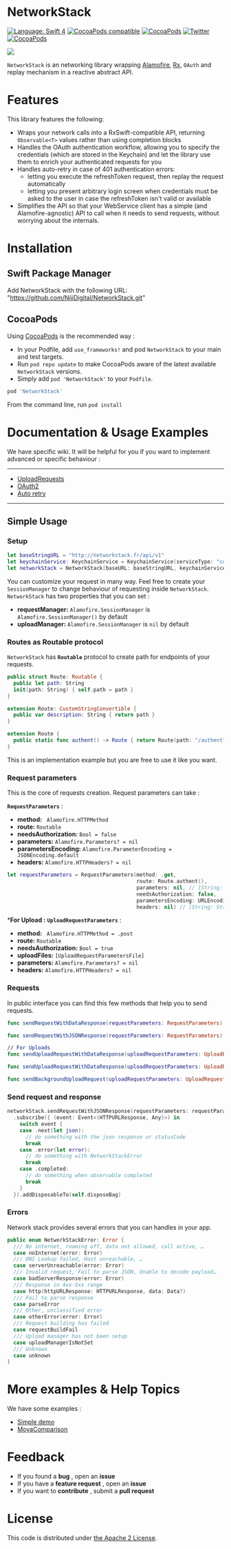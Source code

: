 NetworkStack
===========
[![Language: Swift 4](https://img.shields.io/badge/Swift-4-orange.svg?style=flat-square)](https://swift.org)
[![CocoaPods compatible](https://img.shields.io/cocoapods/v/NetworkStack.svg?style=flat-square)](https://cocoapods.org/pods/NetworkStack)
[![CocoaPods](https://img.shields.io/cocoapods/p/NetworkStack.svg?style=flat-square)]()
[![Twitter](https://img.shields.io/badge/twitter-@Niji_Digital-blue.svg?style=flat-square)](http://twitter.com/Niji_Digital)
[![CocoaPods](https://img.shields.io/cocoapods/l/NetworkStack.svg?style=flat-square)](LICENSE)

<img src="cover.png">

`NetworkStack` is an networking library wrapping [Alamofire](https://github.com/Alamofire/Alamofire), [Rx](https://github.com/ReactiveX/RxSwift), `OAuth` and replay mechanism in a reactive abstract API.

# Features

This library features the following:

* Wraps your network calls into a RxSwift-compatible API, returning `Observable<T>` values rather than using completion blocks
* Handles the OAuth authentication workflow, allowing you to specify the credentials (which are stored in the Keychain) and let the library use them to enrich your authenticated requests for you
* Handles auto-retry in case of 401 authentication errors:
  * letting you execute the refreshToken request, then replay the request automatically
  * letting you present arbitrary login screen when credentials must be asked to the user in case the refreshToken isn't valid or available
* Simplifies the API so that your WebService client has a simple (and Alamofire-agnostic) API to call when it needs to send requests, without worrying about the internals.

# Installation

## Swift Package Manager

Add NetworkStack with the following URL: "https://github.com/NijiDigital/NetworkStack.git"

## CocoaPods

Using [CocoaPods](https://guides.cocoapods.org) is the recommended way :

- In your Podfile, add `use_frameworks!` and pod `NetworkStack` to your main and test targets.
- Run `pod repo update` to make CocoaPods aware of the latest available `NetworkStack` versions.
- Simply add `pod 'NetworkStack'` to your `Podfile`.

```ruby
pod 'NetworkStack'
```

From the command line, run `pod install`

# Documentation & Usage Examples
We have specific wiki. It will be helpful for you if you want to implement advanced or specific behaviour :

----------------

- [UploadRequests](Documentation/UploadRequests.md)
- [OAuth2](Documentation/OAuth2)
- [Auto retry](Documentation/AutoRetry.md)

----------------

## Simple Usage

### Setup

```swift
let baseStringURL = "http://networkstack.fr/api/v1"
let keychainService: KeychainService = KeychainService(serviceType: "com.networkstack.keychain")
let networkStack = NetworkStack(baseURL: baseStringURL, keychainService: keychainService)
```
You can customize your request in many way. Feel free to create your `SessionManager` to change behaviour of requesting inside `NetworkStack`. `NetworkStack` has two properties that you can set :

- **requestManager:** `Alamofire.SessionManager` is `Alamofire.SessionManager()` by default
- **uploadManager:**  `Alamofire.SessionManager` is `nil` by default

### Routes as Routable protocol

`NetworkStack` has **`Routable`** protocol to create path for endpoints of your requests.

```swift
public struct Route: Routable {
  public let path: String
  init(path: String) { self.path = path }
}

extension Route: CustomStringConvertible {
  public var description: String { return path }
}

extension Route {
  public static func authent() -> Route { return Route(path: "/authent") }
}
```

This is an implementation example but you are free to use it like you want.

### Request parameters

This is the core of requests creation. Request parameters can take :

**`RequestParameters`** :

- **method:** ` Alamofire.HTTPMethod`
- **route:** `Routable`
- **needsAuthorization:** `Bool = false`
- **parameters:** `Alamofire.Parameters? = nil`
- **parametersEncoding:** `Alamofire.ParameterEncoding = JSONEncoding.default`
- **headers:** `Alamofire.HTTPHeaders? = nil`

```swift
let requestParameters = RequestParameters(method: .get,
                                          route: Route.authent(),
                                          parameters: nil, // [String: Any] type
                                          needsAuthorization: false,
                                          parametersEncoding: URLEncoding.httpBody,
                                          headers: nil) // [String: String] type
```

***For Upload :** **`UploadRequestParameters`** :

- **method:** ` Alamofire.HTTPMethod = .post`
- **route:** `Routable`
- **needsAuthorization:** `Bool = true`
- **uploadFiles:** `[UploadRequestParametersFile]`
- **parameters:** `Alamofire.Parameters? = nil`
- **headers:** `Alamofire.HTTPHeaders? = nil`


### Requests

In public interface you can find this few methods that help you to send requests.

```swift
func sendRequestWithDataResponse(requestParameters: RequestParameters) -> Observable<(HTTPURLResponse, Data)>

func sendRequestWithJSONResponse(requestParameters: RequestParameters) -> Observable<(HTTPURLResponse, Any)>

// For Uploads
func sendUploadRequestWithDataResponse(uploadRequestParameters: UploadRequestParameters) -> Observable<(HTTPURLResponse, Data)>

func sendUploadRequestWithDataResponse(uploadRequestParameters: UploadRequestParameters) -> Observable<(HTTPURLResponse, Any)>

func sendBackgroundUploadRequest(uploadRequestParameters: UploadRequestParameters) -> Observable<URLSessionTask>
```

### Send request and response

```swift
networkStack.sendRequestWithJSONResponse(requestParameters: requestParameters)
  .subscribe({ (event: Event<(HTTPURLResponse, Any)>) in
    switch event {
    case .next(let json):
      // do something with the json response or statusCode
      break
    case .error(let error):
      // do something with NetworkStackError
      break
    case .completed:
      // do something when observable completed
      break
    }
  }).addDisposableTo(self.disposeBag)
```

### Errors

Network stack provides several errors that you can handles in your app.

```swift
public enum NetworkStackError: Error {
  /// No internet, roaming off, data not allowed, call active, …
  case noInternet(error: Error)
  /// DNS Lookup failed, Host unreachable, …
  case serverUnreachable(error: Error)
  /// Invalid request, Fail to parse JSON, Unable to decode payload…
  case badServerResponse(error: Error)
  /// Response in 4xx-5xx range
  case http(httpURLResponse: HTTPURLResponse, data: Data?)
  /// Fail to parse response
  case parseError
  /// Other, unclassified error
  case otherError(error: Error)
  /// Request building has failed
  case requestBuildFail
  /// Upload manager has not been setup
  case uploadManagerIsNotSet
  /// Unknown
  case unknown
}
```

# More examples & Help Topics

We have some examples :

- [Simple demo](Example/SimpleDemo/README.md)
- [MoyaComparison](Example/MoyaComparison/README.md)

# Feedback

- If you found a **bug** , open an **issue**
- If you have a **feature request** , open an **issue**
- If you want to **contribute** , submit a **pull request**

# License

This code is distributed under [the Apache 2 License](LICENSE).
